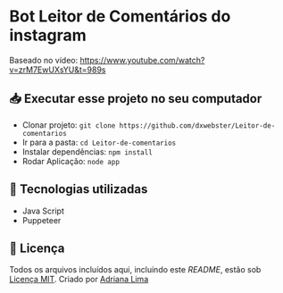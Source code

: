 # Bot Leitor de Comentários do instagram
Baseado no vídeo: https://www.youtube.com/watch?v=zrM7EwUXsYU&t=989s

## 📥 Executar esse projeto no seu computador

- Clonar projeto: `git clone https://github.com/dxwebster/Leitor-de-comentarios`
- Ir para a pasta: `cd Leitor-de-comentarios`
- Instalar dependências: `npm install`
- Rodar Aplicação: `node app`

## 🚀 Tecnologias utilizadas

- Java Script
- Puppeteer

## 📕 Licença

Todos os arquivos incluídos aqui, incluindo este _README_, estão sob [Licença MIT](./LICENSE).
Criado por [Adriana Lima](https://github.com/dxwebster)



